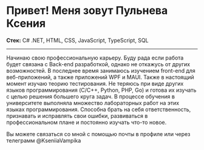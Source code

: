 # Привет! Меня зовут Пульнева Ксения

**Стек:** C# .NET, HTML, CSS, JavaScript, TypeScript, SQL
 
***

Начинаю свою профессиональную карьеру. Буду рада если работа будет связана с
Back-end разработкой, однако не откажусь от других возможностей.
В последнее время занимаюсь изучением front-end для веб-приложений, а также
приложений WPF и MAUI. Также в настоящий момент изучаю теорию тестирования.
Не теряюсь при виде других языков программирования (C/C++, Python, PHP, Go) и
готова их изучать с целью решения большего круга задач. В процессе обучения в
университете выполняла множество лабораторных работ на этих языках
программирования.
Способна брать на себя ответственность, признавать и исправлять свои ошибки,
развиваться в профессиональном плане и постоянно изучать что-то новое.

Вы можете связаться со мной с помощью почты в профиле или через телеграмм @KseniiaVampika
